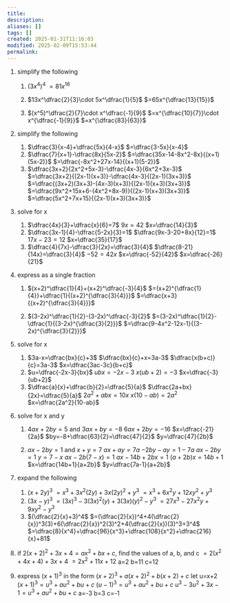 ```yaml
---
title: 
description: 
aliases: []
tags: []
created: 2025-01-31T11:16:03
modified: 2025-02-09T15:53:44
permalink:
---
```


1. simplify the following
	1. $(3x^4)^4$
	$=81x^{16}$
	1. $13x^\dfrac{2}{3}\cdot 5x^\dfrac{1}{5}$
	$=65x^{\dfrac{13}{15}}$
	
	1. $(x^5)^\dfrac{2}{7}\cdot x^\dfrac{-1}{9}$
	$=x^{\dfrac{10}{7}}\cdot x^{\dfrac{-1}{9}}$
	$=x^{\dfrac{83}{63}}$


2. simplify the following
	1. $\dfrac{3}{x-4}+\dfrac{5x}{4-x}$
	$=\dfrac{3-5x}{x-4}$
	1. $\dfrac{7}{x+1}-\dfrac{8x}{5x-2}$
	$=\dfrac{35x-14-8x^2-8x}{(x+1)(5x-2)}$
	$=\dfrac{-8x^2+27x-14}{(x+1)(5-2)}$
	1. $\dfrac{3x+2}{2x^2+5x-3}-\dfrac{4x-3}{6x^2+3x-3}$
	$=\dfrac{3x+2}{(2x-1)(x+3)}-\dfrac{4x-3}{(2x-1)(3x+3)}$
	$=\dfrac{(3x+2)(3x+3)-(4x-3)(x+3)}{(2x-1)(x+3)(3x+3)}$
	$=\dfrac{9x^2+15x+6-(4x^2+8x-9)}{(2x-1)(x+3)(3x+3)}$
	$=\dfrac{5x^2+7x+15}{(2x-1)(x+3)(3x+3)}$
3. solve for x
	1. $\dfrac{4x}{3}+\dfrac{x}{6}=7$
	$9x=42$
	$x=\dfrac{14}{3}$
	1. $\dfrac{3x-1}{4}-\dfrac{5-2x}{3}=1$
	$\dfrac{9x-3-20+8x}{12}=1$
	$17x-23=12$
	$x=\dfrac{35}{17}$
	1. $\dfrac{4}{7x}-\dfrac{3}{2x}=\dfrac{3}{4}$
	$\dfrac{8-21}{14x}=\dfrac{3}{4}$
	$-52=42x$
	$x=\dfrac{-52}{42}$
	$x=\dfrac{-26}{21}$
	
4. express as a single fraction
	1. $(x+2)^\dfrac{1}{4}+(x+2)^\dfrac{-3}{4}$
	$=(x+2)^{\dfrac{1}{4}}+\dfrac{1}{(x+2)^{\dfrac{3}{4}}}$
	$=\dfrac{x+3}{(x+2)^{\dfrac{3}{4}}}$
	
	1. $(3-2x)^\dfrac{1}{2}-(3-2x)^\dfrac{-3}{2}$
	$=(3-2x)^\dfrac{1}{2}-\dfrac{1}{(3-2x)^{\dfrac{3}{2}}}$
	$=\dfrac{9-4x^2-12x-1}{(3-2x)^{\dfrac{3}{2}}}$
	


5. solve for x
	1. $3a-x=\dfrac{bx}{c}+3$
	$\dfrac{bx}{c}+x=3a-3$
	$\dfrac{x(b+c)}{c}=3a-3$
	$x=\dfrac{3ac-3c}{b+c}$
	1. $u=\dfrac{-2x-3}{bx}$
	$ubx=-2x-3$
	$x(ub+2)=-3$
	$x=\dfrac{-3}{ub+2}$
	1. $\dfrac{a}{x}+\dfrac{b}{2}=\dfrac{5}{a}$
	$\dfrac{2a+bx}{2x}=\dfrac{5}{a}$
	$2a^2+abx=10x$
	$x(10-ab)=2a^2$
	$x=\dfrac{2a^2}{10-ab}$


6. solve for x and y
	1. $4ax+2by=5$ and $3ax+by=-8$
	$6ax+2by=-16$
	$x=\dfrac{-21}{2a}$
	$by=-8+\dfrac{63}{2}=\dfrac{47}{2}$
	$y=\dfrac{47}{2b}$
	
	2. $ax-2by=1$ and $x+y=7$
	$ax+ay=7a$
	$-2by-ay=1-7a$
	$ax-2by=1$
	$y=7-x$
	$ax-2b(7-x)=1$
	$ax-14b+2bx=1$
	$(a+2b)x=14b+1$
	$x=\dfrac{14b+1}{a+2b}$
	$y=\dfrac{7a-1}{a+2b}$

7. expand the following
	1. $(x+2y)^3$
	$=x^3+3x^2(2y)+3x(2y)^2+y^3$
	$=x^3+6x^2y+12xy^2+y^3$
	1. $(3x-y)^3$
	$=(3x)^3-3(3x)^2(y)+3(3x)(y)^2-y^3$
	$=27x^3-27x^2y+9xy^2-y^3$
	1. $(\dfrac{2}{x}+3)^4$
	$=(\dfrac{2}{x})^4+4(\dfrac{2}{x})^3(3)+6(\dfrac{2}{x})^2(3)^2+4(\dfrac{2}{x})(3)^3+3^4$
	$=\dfrac{8}{x^4}+\dfrac{96}{x^3}+\dfrac{108}{x^2}+\dfrac{216}{x}+81$
	
8. if $2(x+2)^2+3x+4=ax^2+bx+c$, find the values of a, b, and c
	$=2(x^2+4x+4)+3x+4$
	$=2x^2+11x+12$
	a=2
	b=11
	c=12
9. express $(x+1)^3$ in the form $(x+2)^3+a(x+2)^2+b(x+2)+c$
	let u=x+2
	$(x+1)^3=u^3+au^2+bu+c$
	$(u-1)^3=u^3+au^2+bu+c$
	$u^3-3u^2+3x-1=u^3+au^2+bu+c$
	a=-3
	b=3
	c=-1
